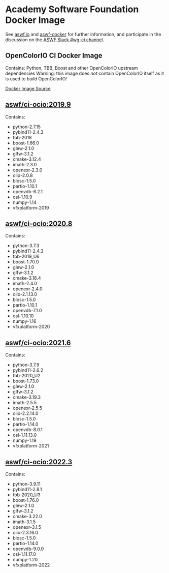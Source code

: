 <!--
Copyright (c) Contributors to the aswf-docker Project. All rights reserved.
SPDX-License-Identifier: Apache-2.0

Warning: this file is automatically generated from a template!
-->

# Academy Software Foundation Docker Image

See [aswf.io](https://aswf.io) and [aswf-docker](https://github.com/AcademySoftwareFoundation/aswf-docker)
for further information, and participate in the discussion on the
[ASWF Slack #wg-ci channel](https://academysoftwarefdn.slack.com/archives/C0169RX7MMK).

## OpenColorIO CI Docker Image

Contains: Python, TBB, Boost and other OpenColorIO upstream dependencies
Warning: this image does *not* contain OpenColorIO itself as it is used to *build* OpenColorIO!

[Docker Image Source](https://github.com/AcademySoftwareFoundation/aswf-docker/blob/master/ci-ocio/Dockerfile)

## [aswf/ci-ocio:2019.9](https://hub.docker.com/r/aswf/ci-ocio/tags?page=1&name=2019.9)

Contains:
* python-2.7.15
* pybind11-2.4.3
* tbb-2018
* boost-1.66.0
* glew-2.1.0
* glfw-3.1.2
* cmake-3.12.4
* imath-2.3.0
* openexr-2.3.0
* oiio-2.0.8
* blosc-1.5.0
* partio-1.10.1
* openvdb-6.2.1
* osl-1.10.9
* numpy-1.14
* vfxplatform-2019

## [aswf/ci-ocio:2020.8](https://hub.docker.com/r/aswf/ci-ocio/tags?page=1&name=2020.8)

Contains:
* python-3.7.3
* pybind11-2.4.3
* tbb-2019_U6
* boost-1.70.0
* glew-2.1.0
* glfw-3.1.2
* cmake-3.18.4
* imath-2.4.0
* openexr-2.4.0
* oiio-2.1.13.0
* blosc-1.5.0
* partio-1.10.1
* openvdb-7.1.0
* osl-1.10.10
* numpy-1.16
* vfxplatform-2020

## [aswf/ci-ocio:2021.6](https://hub.docker.com/r/aswf/ci-ocio/tags?page=1&name=2021.6)

Contains:
* python-3.7.9
* pybind11-2.6.2
* tbb-2020_U2
* boost-1.73.0
* glew-2.1.0
* glfw-3.1.2
* cmake-3.19.3
* imath-2.5.5
* openexr-2.5.5
* oiio-2.2.14.0
* blosc-1.5.0
* partio-1.14.0
* openvdb-8.0.1
* osl-1.11.13.0
* numpy-1.19
* vfxplatform-2021

## [aswf/ci-ocio:2022.3](https://hub.docker.com/r/aswf/ci-ocio/tags?page=1&name=2022.3)

Contains:
* python-3.9.11
* pybind11-2.8.1
* tbb-2020_U3
* boost-1.76.0
* glew-2.1.0
* glfw-3.1.2
* cmake-3.22.0
* imath-3.1.5
* openexr-3.1.5
* oiio-2.3.16.0
* blosc-1.5.0
* partio-1.14.0
* openvdb-9.0.0
* osl-1.11.17.0
* numpy-1.20
* vfxplatform-2022


